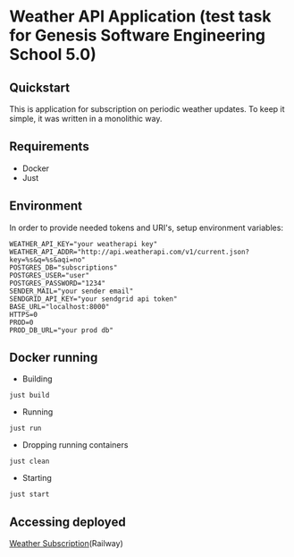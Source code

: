 # Weather API Application (test task for Genesis Software Engineering School 5.0)

## Quickstart

This is application for subscription on periodic weather updates. To keep it simple, it was written in a monolithic way.

## Requirements
- Docker
- Just

## Environment

In order to provide needed tokens and URI's, setup environment variables:
```env
WEATHER_API_KEY="your weatherapi key"
WEATHER_API_ADDR="http://api.weatherapi.com/v1/current.json?key=%s&q=%s&aqi=no"
POSTGRES_DB="subscriptions"
POSTGRES_USER="user"
POSTGRES_PASSWORD="1234"
SENDER_MAIL="your sender email"
SENDGRID_API_KEY="your sendgrid api token"
BASE_URL="localhost:8000"
HTTPS=0
PROD=0
PROD_DB_URL="your prod db"
```

## Docker running

- Building
```console
just build
```

- Running
```console
just run
```

- Dropping running containers
```console
just clean
```

- Starting
```console
just start
```

## Accessing deployed
[Weather Subscription](https://genesiscasestudy-production.up.railway.app/)(Railway) 
